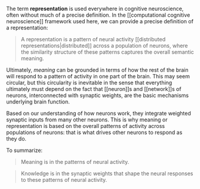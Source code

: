 The term **representation** is used everywhere in cognitive neuroscience, often without much of a precise definition. In the [[computational cognitive neuroscience]] framework used here, we can provide a precise definition of a representation:

> A representation is a pattern of neural activity [[distributed representations|distributed]] across a population of neurons, where the similarity structure of these patterns captures the overall semantic meaning.

Ultimately, _meaning_ can be grounded in terms of how the rest of the brain will respond to a pattern of activity in one part of the brain. This may seem circular, but this circularity is inevitable in the sense that everything ultimately must depend on the fact that [[neuron]]s and [[network]]s of neurons, interconnected with synaptic weights, are the basic mechanisms underlying brain function.

Based on our understanding of how neurons work, they integrate weighted synaptic inputs from many other neurons. This is why meaning or representation is based on the overall patterns of activity across populations of neurons: that is what drives other neurons to respond as they do.

To summarize:

> Meaning is in the patterns of neural activity.

> Knowledge is in the synaptic weights that shape the neural responses to these patterns of neural activity.

